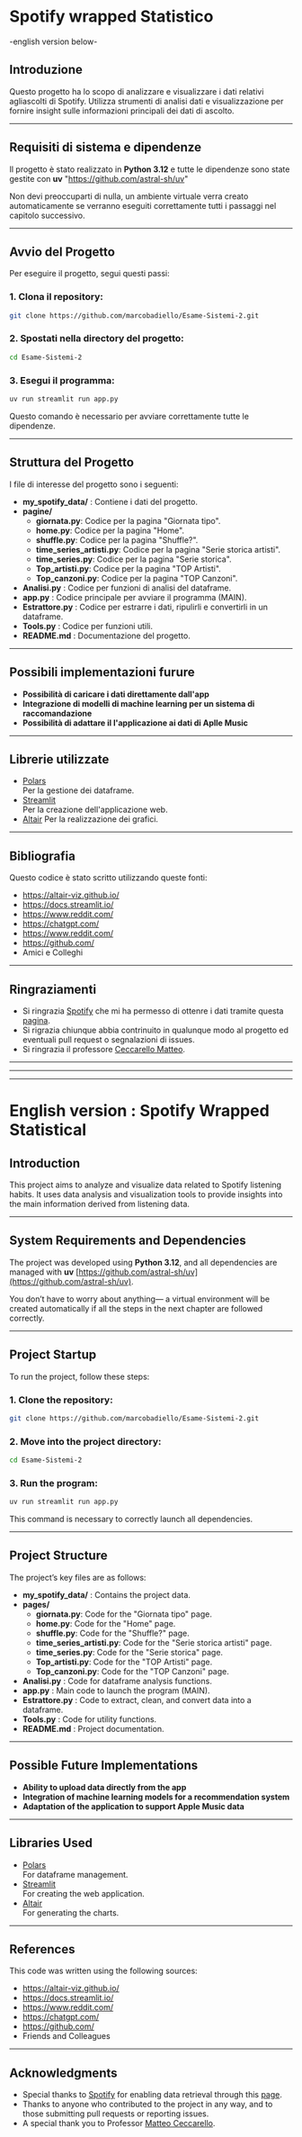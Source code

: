 # Spotify wrapped Statistico
-english version below-

## Introduzione  
Questo progetto ha lo scopo di analizzare e visualizzare i dati relativi agliascolti di Spotify. Utilizza strumenti di analisi dati e visualizzazione per fornire insight sulle informazioni
principali dei dati di ascolto.

---

## Requisiti di sistema e dipendenze
Il progetto è stato realizzato in **Python 3.12** e tutte
le dipendenze sono state gestite con **uv** "https://github.com/astral-sh/uv"

Non devi preoccuparti di nulla, un ambiente virtuale verra creato automaticamente se verranno eseguiti correttamente tutti i passaggi nel capitolo successivo.


---

## Avvio del Progetto  
Per eseguire il progetto, segui questi passi:  

### 1. **Clona il repository**:  
   ```bash
   git clone https://github.com/marcobadiello/Esame-Sistemi-2.git
   ```

### 2. **Spostati nella directory del progetto**:  
   ```bash
   cd Esame-Sistemi-2
   ```

### 3. **Esegui il programma**:  
   ```bash
   uv run streamlit run app.py
   ```
Questo comando è necessario per avviare correttamente tutte le dipendenze.

---

## Struttura del Progetto  

I file di interesse del progetto sono i seguenti:
- **my_spotify_data/** : Contiene i dati del progetto.  
- **pagine/**  
  - **giornata.py**: Codice per la pagina "Giornata tipo".
  - **home.py**: Codice per la pagina "Home".
  - **shuffle.py**: Codice per la pagina "Shuffle?".  
  - **time_series_artisti.py**: Codice per la pagina "Serie storica artisti".
  - **time_series.py**: Codice per la pagina "Serie storica".
  - **Top_artisti.py**: Codice per la pagina "TOP Artisti".
  - **Top_canzoni.py**: Codice per la pagina "TOP Canzoni".
- **Analisi.py** : Codice per funzioni di analisi del dataframe.
- **app.py** : Codice principale per avviare il programma (MAIN).
- **Estrattore.py** : Codice per estrarre i dati, ripulirli e convertirli in un dataframe.
- **Tools.py** : Codice per funzioni utili.
- **README.md** : Documentazione del progetto.  

---

## Possibili implementazioni furure

- **Possibilità di caricare i dati direttamente dall'app**
- **Integrazione di modelli di machine learning per un sistema di raccomandazione**
- **Possibilità di adattare il l'applicazione ai dati di Aplle Music**

---

## Librerie utilizzate
- [Polars](https://github.com/pola-rs/polars)  
Per la gestione dei dataframe.
- [Streamlit](https://github.com/streamlit/streamlit)  
Per la creazione dell'applicazione web.
- [Altair](https://github.com/vega/altair)
Per la realizzazione dei grafici.

---

## Bibliografia
Questo codice è stato scritto utilizzando queste fonti:
- https://altair-viz.github.io/
- https://docs.streamlit.io/
- https://www.reddit.com/
- https://chatgpt.com/
- https://www.reddit.com/
- https://github.com/
- Amici e Colleghi


---

## Ringraziamenti
- Si ringrazia [Spotify](https://www.spotify.com/) che mi ha permesso di ottenre i dati tramite questa [pagina](https://www.spotify.com/it/account/privacy).
- Si rigrazia chiunque abbia contrinuito in qualunque modo al progetto ed eventuali pull request o segnalazioni di issues.
- Si ringrazia il professore [Ceccarello Matteo](https://www.dei.unipd.it/~ceccarello/).

---
---
---

# English version : Spotify Wrapped Statistical

## Introduction  
This project aims to analyze and visualize data related to Spotify listening habits. It uses data analysis and visualization tools to provide insights into the main information derived from listening data.

---

## System Requirements and Dependencies  
The project was developed using **Python 3.12**, and all dependencies are managed with **uv** [https://github.com/astral-sh/uv](https://github.com/astral-sh/uv).

You don’t have to worry about anything— a virtual environment will be created automatically if all the steps in the next chapter are followed correctly.

---

## Project Startup  
To run the project, follow these steps:

### 1. **Clone the repository**:  
```bash
git clone https://github.com/marcobadiello/Esame-Sistemi-2.git
```

### 2. **Move into the project directory**:  
```bash
cd Esame-Sistemi-2
```

### 3. **Run the program**:  
```bash
uv run streamlit run app.py
```
This command is necessary to correctly launch all dependencies.

---

## Project Structure  

The project’s key files are as follows:
- **my_spotify_data/** : Contains the project data.  
- **pages/**  
  - **giornata.py**: Code for the "Giornata tipo" page.  
  - **home.py**: Code for the "Home" page.  
  - **shuffle.py**: Code for the "Shuffle?" page.  
  - **time_series_artisti.py**: Code for the "Serie storica artisti" page.  
  - **time_series.py**: Code for the "Serie storica" page.  
  - **Top_artisti.py**: Code for the "TOP Artisti" page.  
  - **Top_canzoni.py**: Code for the "TOP Canzoni" page.  
- **Analisi.py** : Code for dataframe analysis functions.  
- **app.py** : Main code to launch the program (MAIN).  
- **Estrattore.py** : Code to extract, clean, and convert data into a dataframe.  
- **Tools.py** : Code for utility functions.  
- **README.md** : Project documentation.  

---

## Possible Future Implementations
- **Ability to upload data directly from the app**
- **Integration of machine learning models for a recommendation system**
- **Adaptation of the application to support Apple Music data**

---

## Libraries Used
- [Polars](https://github.com/pola-rs/polars)  
For dataframe management.  
- [Streamlit](https://github.com/streamlit/streamlit)  
For creating the web application.  
- [Altair](https://github.com/vega/altair)  
For generating the charts.  

---

## References  
This code was written using the following sources:  
- https://altair-viz.github.io/  
- https://docs.streamlit.io/  
- https://www.reddit.com/  
- https://chatgpt.com/  
- https://github.com/  
- Friends and Colleagues  

---

## Acknowledgments  
- Special thanks to [Spotify](https://www.spotify.com/) for enabling data retrieval through this [page](https://www.spotify.com/it/account/privacy).  
- Thanks to anyone who contributed to the project in any way, and to those submitting pull requests or reporting issues.
- A special thank you to Professor [Matteo Ceccarello](https://www.dei.unipd.it/~ceccarello/).  